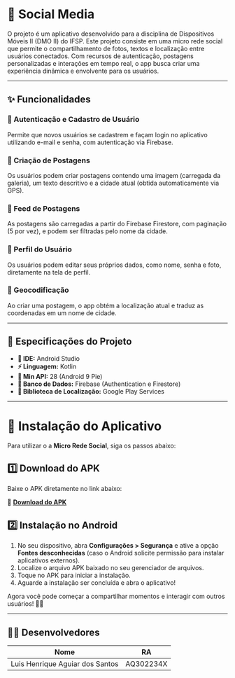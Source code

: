 # 📱 Social Media

O projeto é um aplicativo desenvolvido para a disciplina de Dispositivos Móveis II (DMO II) do IFSP. Este projeto consiste em uma micro rede social que permite o compartilhamento de fotos, textos e localização entre usuários conectados. Com recursos de autenticação, postagens personalizadas e interações em tempo real, o app busca criar uma experiência dinâmica e envolvente para os usuários.

---

## ✨ Funcionalidades

### 🔹 Autenticação e Cadastro de Usuário  
Permite que novos usuários se cadastrem e façam login no aplicativo utilizando e-mail e senha, com autenticação via Firebase.  

### 🔹 Criação de Postagens  
Os usuários podem criar postagens contendo uma imagem (carregada da galeria), um texto descritivo e a cidade atual (obtida automaticamente via GPS).  

### 🔹 Feed de Postagens  
As postagens são carregadas a partir do Firebase Firestore, com paginação (5 por vez), e podem ser filtradas pelo nome da cidade.  

### 🔹 Perfil do Usuário  
Os usuários podem editar seus próprios dados, como nome, senha e foto, diretamente na tela de perfil.  

### 🔹 Geocodificação  
Ao criar uma postagem, o app obtém a localização atual e traduz as coordenadas em um nome de cidade.  

---

## 📌 Especificações do Projeto

- **📱 IDE:** Android Studio  
- **⚡ Linguagem:** Kotlin  
- **📲 Min API:** 28 (Android 9 Pie)  
- **📂 Banco de Dados:** Firebase (Authentication e Firestore)  
- **📍 Biblioteca de Localização:** Google Play Services  

---

# 🚀 Instalação do Aplicativo

Para utilizar o a **Micro Rede Social**, siga os passos abaixo:

## 1️⃣ Download do APK  
Baixe o APK diretamente no link abaixo:  

🔗 **[Download do APK](https://github.com/luis-henrique-aguiar/social-media/blob/main/release/social-media.apk)**  

## 2️⃣ Instalação no Android  
1. No seu dispositivo, abra **Configurações > Segurança** e ative a opção **Fontes desconhecidas** (caso o Android solicite permissão para instalar aplicativos externos).  
2. Localize o arquivo APK baixado no seu gerenciador de arquivos.  
3. Toque no APK para iniciar a instalação.  
4. Aguarde a instalação ser concluída e abra o aplicativo!  

Agora você pode começar a compartilhar momentos e interagir com outros usuários! 🚀📱  

---

## 👨‍💻 Desenvolvedores  

| Nome | RA |  
|-------|------|  
| Luis Henrique Aguiar dos Santos | AQ302234X |  

